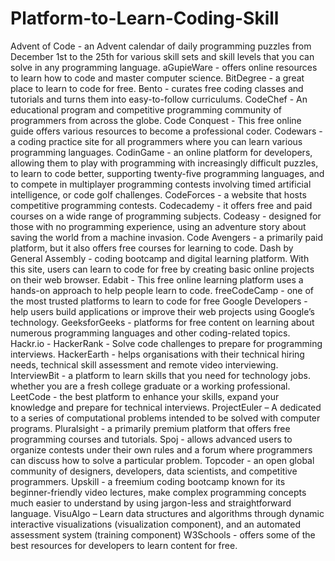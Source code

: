 # Platform-to-Learn-Coding-Skill

Advent of Code  - an Advent calendar of daily programming puzzles from December 1st to the 25th for various skill sets and skill levels that you can solve in any programming language.
aGupieWare - offers online resources to learn how to code and master computer science.
BitDegree -  a great place to learn to code for free.
Bento - curates free coding classes and tutorials and turns them into easy-to-follow curriculums.
CodeChef - An educational program and competitive programming community of programmers from across the globe.
Code Conquest - This free online guide offers various resources to become a professional coder.
Codewars - a coding practice site for all programmers where you can learn various programming languages. 
CodinGame - an online platform for developers, allowing them to play with programming with increasingly difficult puzzles, to learn to code better, supporting twenty-five programming languages, and to compete in multiplayer programming contests involving timed artificial intelligence, or code golf challenges.
CodeForces - a website that hosts competitive programming contests.
Codecademy - it offers free and paid courses on a wide range of programming subjects.
Codeasy - designed for those with no programming experience, using an adventure story about saving the world from a machine invasion.
Code Avengers - a primarily paid platform, but it also offers free courses for learning to code.
Dash by General Assembly -  coding bootcamp and digital learning platform. With this site, users can learn to code for free by creating basic online projects on their web browser.
Edabit - This free online learning platform uses a hands-on approach to help people learn to code.
freeCodeCamp - one of the most trusted platforms to learn to code for free
Google Developers - help users build applications or improve their web projects using Google’s technology.
GeeksforGeeks - platforms for free content on learning about numerous programming languages and other coding-related topics.
Hackr.io - 
HackerRank - Solve code challenges to prepare for programming interviews.
HackerEarth -  helps organisations with their technical hiring needs, technical skill assessment and remote video interviewing.
InterviewBit - a platform to learn skills that you need for technology jobs.
whether you are a fresh college graduate or a working professional.
LeetCode - the best platform to enhance your skills, expand your knowledge and prepare for technical interviews.
ProjectEuler – A dedicated to a series of computational problems intended to be solved with computer programs. 
Pluralsight - a primarily premium platform that offers free programming courses and tutorials.
Spoj - allows advanced users to organize contests under their own rules and a forum where programmers can discuss how to solve a particular problem.
Topcoder - an open global community of designers, developers, data scientists, and competitive programmers.
Upskill - a freemium coding bootcamp known for its beginner-friendly video lectures, make complex programming concepts much easier to understand by using jargon-less and straightforward language.
VisuAlgo – Learn data structures and algorithms through dynamic interactive visualizations (visualization component), and an automated assessment system (training component)
W3Schools - offers some of the best resources for developers to learn content for free.



